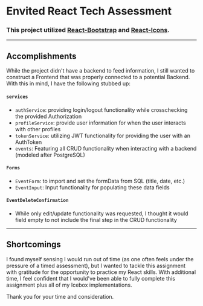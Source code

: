 # Envited React Tech Assessment

### This project utilized [React-Bootstrap](https://react-bootstrap.github.io/) and [React-Icons](https://react-icons.github.io/).

---

## Accomplishments


While the project didn't have a backend to feed information, I still wanted to construct a Frontend that was properly connected to a potential Backend. With this in mind, I have the following stubbed up:

#### `services`
  - `authService`: providing login/logout functionality while crosschecking the provided Authorization
  - `profileService`: provide user information for when the user interacts with other profiles
  - `tokenService`: utilizing JWT functionality for providing the user with an AuthToken
  - `events`: Featuring all CRUD functionality when interacting with a backend (modeled after PostgreSQL)

#### `Forms`
  - `EventForm`: to import and set the formData from SQL (title, date, etc.)
  - `EventInput`: Input functionality for populating these data fields
  

#### `EventDeleteConfirmation`
  - While only edit/update functionality was requested, I thought it would field empty to not include the final step in the CRUD functionality

---

## Shortcomings

I found myself sensing I would run out of time (as one often feels under the pressure of a timed assessment), but I wanted to tackle this assignment with gratitude for the opportunity to practice my React skills. With additional time, I feel confident that I would've been able to fully complete this assignment plus all of my Icebox implementations.

Thank you for your time and consideration.